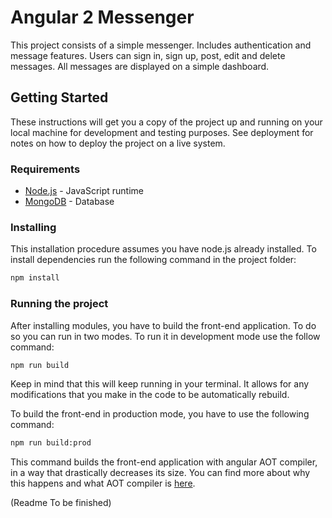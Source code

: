 # Angular 2 Messenger

This project consists of a simple messenger. Includes authentication and message features. Users can sign in, sign up, post, edit and delete messages. All messages are displayed on a simple dashboard.

## Getting Started

These instructions will get you a copy of the project up and running on your local machine for development and testing purposes. See deployment for notes on how to deploy the project on a live system.

### Requirements

* [Node.js](https://nodejs.org) - JavaScript runtime
* [MongoDB](https://www.mongodb.com/) - Database

### Installing

This installation procedure assumes you have node.js already installed. To install dependencies run the following command in the project folder:

```bash
npm install
```

### Running the project

After installing modules, you have to build the front-end application. To do so you can run in two modes. 
To run it in development mode use the follow command:
```bash
npm run build
```
Keep in mind that this will keep running in your terminal. It allows for any modifications that you make in the code to be automatically rebuild. 

To build the front-end in production mode, you have to use the following command:
```bash
npm run build:prod
```
This command builds the front-end application with angular AOT compiler, in a way that drastically decreases its size. You can find more about why this happens and what AOT compiler is [here](https://angular.io/docs/ts/latest/cookbook/aot-compiler.html).

(Readme To be finished)

